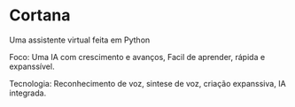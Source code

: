 # Cortana 
Uma assistente virtual feita em Python

Foco: 
  Uma IA com crescimento e avanços, 
  Facil de aprender, rápida e expanssível.

Tecnologia:
  Reconhecimento de voz,
  sintese de voz, 
  criação expanssiva, 
  IA integrada. 
